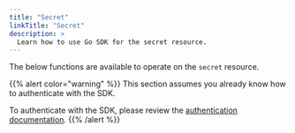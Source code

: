 ```yaml
---
title: "Secret"
linkTitle: "Secret"
description: >
  Learn how to use Go SDK for the secret resource.
---
```


The below functions are available to operate on the `secret` resource.

{{% alert color="warning" %}}
This section assumes you already know how to authenticate with the SDK.

To authenticate with the SDK, please review the [authentication documentation](/docs/sdk/authentication).
{{% /alert %}}

